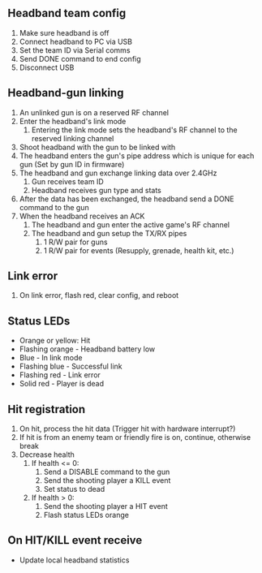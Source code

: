 ## Headband team config
1. Make sure headband is off
2. Connect headband to PC via USB
3. Set the team ID via Serial comms
4. Send DONE command to end config
5. Disconnect USB

## Headband-gun linking
1. An unlinked gun is on a reserved RF channel
2. Enter the headband's link mode
	1. Entering the link mode sets the headband's RF channel to the reserved linking channel
3. Shoot headband with the gun to be linked with
4. The headband enters the gun's pipe address which is unique for each gun (Set by gun ID in firmware)
5. The headband and gun exchange linking data over 2.4GHz
	1. Gun receives team ID
	2. Headband receives gun type and stats
6. After the data has been exchanged, the headband send a DONE command to the gun
7. When the headband receives an ACK
	1. The headband and gun enter the active game's RF channel
	2. The headband and gun setup the TX/RX pipes
		1. 1 R/W pair for guns
		2. 1 R/W pair for events (Resupply, grenade, health kit, etc.)

## Link error
1. On link error, flash red, clear config, and reboot

## Status LEDs
- Orange or yellow: Hit
- Flashing orange - Headband battery low
- Blue - In link mode
- Flashing blue - Successful link
- Flashing red - Link error
- Solid red - Player is dead

## Hit registration
1. On hit, process the hit data (Trigger hit with hardware interrupt?)
2. If hit is from an enemy team or friendly fire is on, continue, otherwise break
3. Decrease health
	1. If health <= 0:
		1. Send a DISABLE command to the gun
		2. Send the shooting player a KILL event
		3. Set status to dead
	2. If health > 0:
		1. Send the shooting player a HIT event
		2. Flash status LEDs orange

## On HIT/KILL event receive
- Update local headband statistics